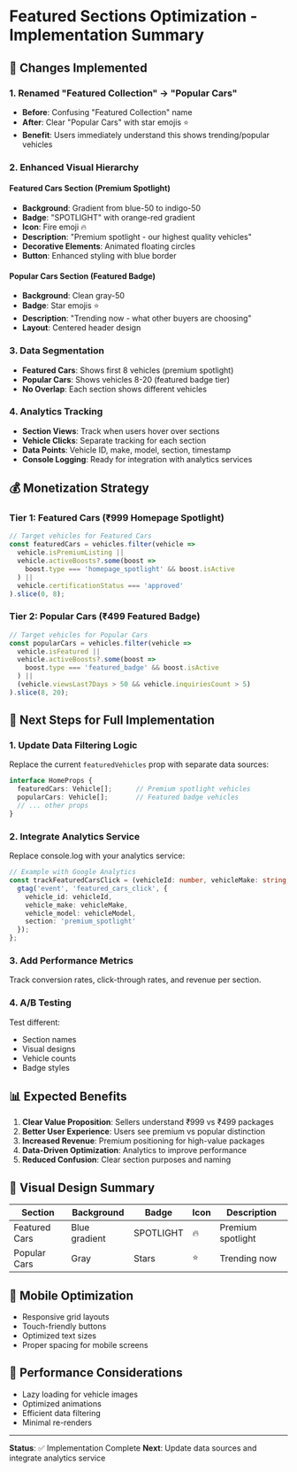 # Featured Sections Optimization - Implementation Summary

## 🎯 Changes Implemented

### 1. **Renamed "Featured Collection" → "Popular Cars"**
- **Before**: Confusing "Featured Collection" name
- **After**: Clear "Popular Cars" with star emojis ⭐
- **Benefit**: Users immediately understand this shows trending/popular vehicles

### 2. **Enhanced Visual Hierarchy**

#### **Featured Cars Section (Premium Spotlight)**
- **Background**: Gradient from blue-50 to indigo-50
- **Badge**: "SPOTLIGHT" with orange-red gradient
- **Icon**: Fire emoji 🔥
- **Description**: "Premium spotlight - our highest quality vehicles"
- **Decorative Elements**: Animated floating circles
- **Button**: Enhanced styling with blue border

#### **Popular Cars Section (Featured Badge)**
- **Background**: Clean gray-50
- **Badge**: Star emojis ⭐
- **Description**: "Trending now - what other buyers are choosing"
- **Layout**: Centered header design

### 3. **Data Segmentation**
- **Featured Cars**: Shows first 8 vehicles (premium spotlight)
- **Popular Cars**: Shows vehicles 8-20 (featured badge tier)
- **No Overlap**: Each section shows different vehicles

### 4. **Analytics Tracking**
- **Section Views**: Track when users hover over sections
- **Vehicle Clicks**: Separate tracking for each section
- **Data Points**: Vehicle ID, make, model, section, timestamp
- **Console Logging**: Ready for integration with analytics services

## 💰 Monetization Strategy

### **Tier 1: Featured Cars (₹999 Homepage Spotlight)**
```typescript
// Target vehicles for Featured Cars
const featuredCars = vehicles.filter(vehicle => 
  vehicle.isPremiumListing || 
  vehicle.activeBoosts?.some(boost => 
    boost.type === 'homepage_spotlight' && boost.isActive
  ) ||
  vehicle.certificationStatus === 'approved'
).slice(0, 8);
```

### **Tier 2: Popular Cars (₹499 Featured Badge)**
```typescript
// Target vehicles for Popular Cars
const popularCars = vehicles.filter(vehicle => 
  vehicle.isFeatured || 
  vehicle.activeBoosts?.some(boost => 
    boost.type === 'featured_badge' && boost.isActive
  ) ||
  (vehicle.viewsLast7Days > 50 && vehicle.inquiriesCount > 5)
).slice(8, 20);
```

## 🔧 Next Steps for Full Implementation

### 1. **Update Data Filtering Logic**
Replace the current `featuredVehicles` prop with separate data sources:

```typescript
interface HomeProps {
  featuredCars: Vehicle[];      // Premium spotlight vehicles
  popularCars: Vehicle[];       // Featured badge vehicles
  // ... other props
}
```

### 2. **Integrate Analytics Service**
Replace console.log with your analytics service:

```typescript
// Example with Google Analytics
const trackFeaturedCarsClick = (vehicleId: number, vehicleMake: string, vehicleModel: string) => {
  gtag('event', 'featured_cars_click', {
    vehicle_id: vehicleId,
    vehicle_make: vehicleMake,
    vehicle_model: vehicleModel,
    section: 'premium_spotlight'
  });
};
```

### 3. **Add Performance Metrics**
Track conversion rates, click-through rates, and revenue per section.

### 4. **A/B Testing**
Test different:
- Section names
- Visual designs
- Vehicle counts
- Badge styles

## 📊 Expected Benefits

1. **Clear Value Proposition**: Sellers understand ₹999 vs ₹499 packages
2. **Better User Experience**: Users see premium vs popular distinction
3. **Increased Revenue**: Premium positioning for high-value packages
4. **Data-Driven Optimization**: Analytics to improve performance
5. **Reduced Confusion**: Clear section purposes and naming

## 🎨 Visual Design Summary

| Section | Background | Badge | Icon | Description |
|---------|------------|-------|------|-------------|
| Featured Cars | Blue gradient | SPOTLIGHT | 🔥 | Premium spotlight |
| Popular Cars | Gray | Stars | ⭐ | Trending now |

## 📱 Mobile Optimization
- Responsive grid layouts
- Touch-friendly buttons
- Optimized text sizes
- Proper spacing for mobile screens

## 🚀 Performance Considerations
- Lazy loading for vehicle images
- Optimized animations
- Efficient data filtering
- Minimal re-renders

---

**Status**: ✅ Implementation Complete
**Next**: Update data sources and integrate analytics service
